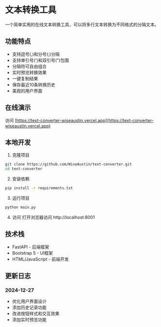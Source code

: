 # 文本转换工具

一个简单实用的在线文本转换工具，可以将多行文本转换为不同格式的分隔文本。

## 功能特点

- 支持逗号(,)和分号(;)分隔
- 支持单引号(')和双引号(")包围
- 分隔符可自由组合
- 实时预览转换效果
- 一键复制结果
- 保存最近10条转换历史
- 美观的用户界面

## 在线演示

访问 [https://text-converter-wiseaustin.vercel.app](https://text-converter-wiseaustin.vercel.app)

## 本地开发

1. 克隆项目
```bash
git clone https://github.com/WiseAustin/text-converter.git
cd text-converter
```

2. 安装依赖
```bash
pip install -r requirements.txt
```

3. 运行项目
```bash
python main.py
```

4. 访问
打开浏览器访问 http://localhost:8001

## 技术栈

- FastAPI - 后端框架
- Bootstrap 5 - UI框架
- HTML/JavaScript - 前端开发

## 更新日志

### 2024-12-27
- 优化用户界面设计
- 添加历史记录功能
- 改进按钮样式和交互效果
- 添加实时预览功能
